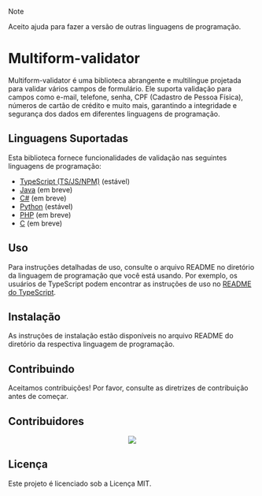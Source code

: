 > [!NOTE]
> Aceito ajuda para fazer a versão de outras linguagens de programação.

# Multiform-validator

Multiform-validator é uma biblioteca abrangente e multilíngue projetada para validar vários campos de formulário. Ele suporta validação para campos como e-mail, telefone, senha, CPF (Cadastro de Pessoa Física), números de cartão de crédito e muito mais, garantindo a integridade e segurança dos dados em diferentes linguagens de programação.

## Linguagens Suportadas

Esta biblioteca fornece funcionalidades de validação nas seguintes linguagens de programação:

- [TypeScript (TS/JS/NPM)](https://github.com/Multiform-Validator/typescript-javascript/blob/main/README.md) (estável)
- [Java](https://github.com/Multiform-Validator/java/blob/main/README.md) (em breve)
- [C#](https://github.com/Multiform-Validator/csharp/blob/main/README.md) (em breve)
- [Python](https://github.com/Multiform-Validator/python/blob/main/README.md) (estável)
- [PHP](https://github.com/Multiform-Validator/php/blob/main/README.md) (em breve)
- [C](https://github.com/Multiform-Validator/c/blob/main/README.md) (em breve)

## Uso

Para instruções detalhadas de uso, consulte o arquivo README no diretório da linguagem de programação que você está usando. Por exemplo, os usuários de TypeScript podem encontrar as instruções de uso no [README do TypeScript](https://github.com/gabriel-logan/multiform-validator/tree/main/packages/typescript/README.md).

## Instalação

As instruções de instalação estão disponíveis no arquivo README do diretório da respectiva linguagem de programação.

## Contribuindo

Aceitamos contribuições! Por favor, consulte as diretrizes de contribuição antes de começar.

## Contribuidores

<a style="display: flex; justify-content: center;" href="https://github.com/gabriel-logan/multiform-validator/graphs/contributors">
    <img src="https://contrib.rocks/image?repo=gabriel-logan/multiform-validator" />
</a>

## Licença

Este projeto é licenciado sob a Licença MIT.
